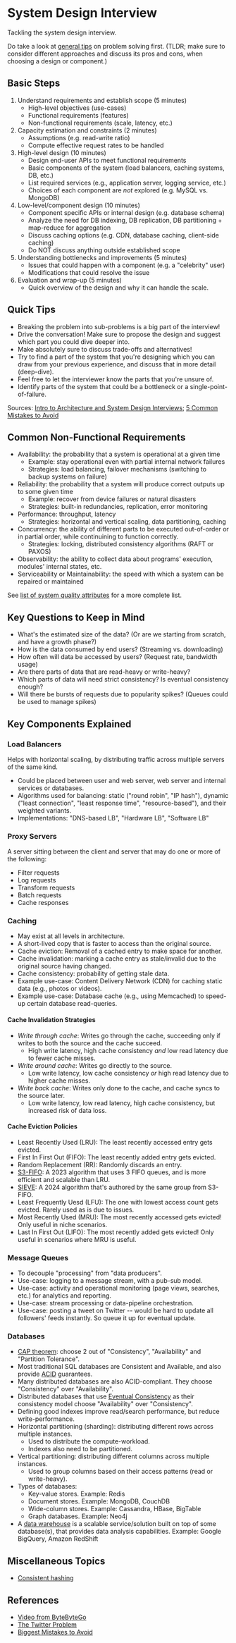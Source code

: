 # System Design Interview

Tackling the system design interview.

Do take a look at [general tips](./general.md) on problem solving first. (TLDR; make sure to consider different approaches and discuss its pros and cons, when choosing a design or component.)

## Basic Steps

1. Understand requirements and establish scope (5 minutes)
   - High-level objectives (use-cases)
   - Functional requirements (features)
   - Non-functional requirements (scale, latency, etc.)
1. Capacity estimation and constraints (2 minutes)
   - Assumptions (e.g. read-write ratio)
   - Compute effective request rates to be handled
1. High-level design (10 minutes)
   - Design end-user APIs to meet functional requirements
   - Basic components of the system (load balancers, caching systems, DB, etc.)
   - List required services (e.g., application server, logging service, etc.)
   - Choices of each component are *not* explored (e.g. MySQL vs. MongoDB)
1. Low-level/component design (10 minutes)
   - Component specific APIs or internal design (e.g. database schema)
   - Analyze the need for DB indexing, DB replication, DB partitioning + map-reduce for aggregation
   - Discuss caching options (e.g. CDN, database caching, client-side caching)
   - Do NOT discuss anything outside established scope
1. Understanding bottlenecks and improvements (5 minutes)
   - Issues that could happen with a component (e.g. a "celebrity" user)
   - Modifications that could resolve the issue
1. Evaluation and wrap-up (5 minutes)
   - Quick overview of the design and why it can handle the scale.

## Quick Tips

- Breaking the problem into sub-problems is a big part of the interview!
- Drive the conversation! Make sure to propose the design and suggest which part you could dive deeper into.
- Make absolutely sure to discuss trade-offs and alternatives!
- Try to find a part of the system that you're designing which you can draw from your previous experience, and discuss that in more detail (deep-dive).
- Feel free to let the interviewer know the parts that you're unsure of.
- Identify parts of the system that could be a bottleneck or a single-point-of-failure.

Sources: [Intro to Architecture and System Design Interviews](https://www.youtube.com/watch?v=ZgdS0EUmn70); [5 Common Mistakes to Avoid](https://www.youtube.com/watch?v=ySfpftMZnoU&list=PLTCrU9sGyburBw9wNOHebv9SjlE4Elv5a&index=29)

## Common Non-Functional Requirements

- Availability: the probability that a system is operational at a given time
  - Example: stay operational even with partial internal network failures
  - Strategies: load balancing, failover mechanisms (switching to backup systems on failure)
- Reliability: the probability that a system will produce correct outputs up to some given time
  - Example: recover from device failures or natural disasters
  - Strategies: built-in redundancies, replication, error monitoring
- Performance: throughput, latency
  - Strategies: horizontal and vertical scaling, data partitioning, caching
- Concurrency: the ability of different parts to be executed out-of-order or in partial order, while continuining to function correctly.
  - Strategies: locking, distributed consistency algorithms (RAFT or PAXOS)
- Observability: the ability to collect data about programs' execution, modules' internal states, etc.
- Serviceability or Maintainability: the speed with which a system can be repaired or maintained

See [list of system quality attributes](https://en.wikipedia.org/wiki/List_of_system_quality_attributes) for a more complete list.

## Key Questions to Keep in Mind

- What's the estimated size of the data? (Or are we starting from scratch, and have a growth phase?)
- How is the data consumed by end users? (Streaming vs. downloading)
- How often will data be accessed by users? (Request rate, bandwidth usage)
- Are there parts of data that are read-heavy or write-heavy?
- Which parts of data will need strict consistency? Is eventual consistency enough?
- Will there be bursts of requests due to popularity spikes? (Queues could be used to manage spikes)

## Key Components Explained

### Load Balancers

Helps with horizontal scaling, by distributing traffic across multiple servers of the same kind.

- Could be placed between user and web server, web server and internal services or databases.
- Algorithms used for balancing: static ("round robin", "IP hash"), dynamic ("least connection", "least response time", "resource-based"), and their weighted variants.
- Implementations: "DNS-based LB", "Hardware LB", "Software LB"

### Proxy Servers

A server sitting between the client and server that may do one or more of the following:

- Filter requests
- Log requests
- Transform requests
- Batch requests
- Cache responses

### Caching

- May exist at all levels in architecture.
- A short-lived copy that is faster to access than the original source.
- Cache eviction: Removal of a cached entry to make space for another.
- Cache invalidation: marking a cache entry as stale/invalid due to the original source having changed.
- Cache consistency: probability of getting stale data.
- Example use-case: Content Delivery Network (CDN) for caching static data (e.g., photos or videos).
- Example use-case: Database cache (e.g., using Memcached) to speed-up certain database read-queries.

#### Cache Invalidation Strategies

- *Write through cache*: Writes go through the cache, succeeding only if writes to both the source and the cache succeed.
  - High write latency, high cache consistency _and_ low read latency due to fewer cache misses.
- *Write around cache*: Writes go directly to the source.
  - Low write latency, low cache consistency _or_ high read latency due to higher cache misses.
- *Write back cache*: Writes only done to the cache, and cache syncs to the source later.
  - Low write latency, low read latency, high cache consistency, but increased risk of data loss.

#### Cache Eviction Policies

- Least Recently Used (LRU): The least recently accessed entry gets evicted.
- First In First Out (FIFO): The least recently added entry gets evicted.
- Random Replacement (RR): Randomly discards an entry.
- [S3-FIFO](https://s3fifo.com/): A 2023 algorithm that uses 3 FIFO queues, and is more efficient and scalable than LRU.
- [SIEVE](https://sievecache.com/): A 2024 algorithm that's authored by the same group from S3-FIFO.
- Least Frequently Uesd (LFU): The one with lowest access count gets evicted. Rarely used as is due to issues.
- Most Recently Used (MRU): The most recently accessed gets evicted! Only useful in niche scenarios.
- Last In First Out (LIFO): The most recently added gets evicted! Only useful in scenarios where MRU is useful.

### Message Queues

- To decouple "processing" from "data producers".
- Use-case: logging to a message stream, with a pub-sub model.
- Use-case: activity and operational monitoring (page views, searches, etc.) for analytics and reporting.
- Use-case: stream processing or data-pipeline orchestration.
- Use-case: posting a tweet on Twitter -- would be hard to update all followers' feeds instantly. So queue it up for eventual update.

### Databases

- [CAP theorem](https://en.wikipedia.org/wiki/CAP_theorem): choose 2 out of "Consistency", "Availability" and "Partition Tolerance".
- Most traditional SQL databases are Consistent and Available, and also provide [ACID](https://en.wikipedia.org/wiki/ACID) guarantees.
- Many distributed databases are also ACID-compliant. They choose "Consistency" over "Availability".
- Distributed databases that use [Eventual Consistency](https://en.wikipedia.org/wiki/Eventual_consistency) as their consistency model choose "Availability" over "Consistency".
- Defining good indexes improve read/search performance, but reduce write-performance.
- Horizontal partitioning (sharding): distributing different rows across multiple instances.
  - Used to distribute the compute-workload.
  - Indexes also need to be partitioned.
- Vertical partitioning: distributing different columns across multiple instances.
  - Used to group columns based on their access patterns (read or write-heavy).
- Types of databases:
  - Key-value stores. Example: Redis
  - Document stores. Example: MongoDB, CouchDB
  - Wide-column stores. Example: Cassandra, HBase, BigTable
  - Graph databases. Example: Neo4j
- A [data warehouse](https://www.coursera.org/articles/data-warehouse) is a scalable service/solution built on top of some database(s), that provides data analysis capabilities. Example: Google BigQuery, Amazon RedShift

## Miscellaneous Topics

- [Consistent hashing](https://en.wikipedia.org/wiki/Consistent_hashing)

## References

- [Video from ByteByteGo](https://www.youtube.com/watch?v=i7twT3x5yv8)
- [The Twitter Problem](https://www.hiredintech.com/system-design/the-twitter-problem/)
- [Biggest Mistakes to Avoid](https://www.youtube.com/watch?v=4Q2fokImKfM)
